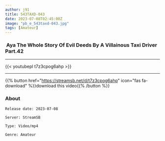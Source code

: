 ```yaml
---
author: j91
title: 543TAXD-043
date: 2023-07-08T02:45:00Z
image: "pb_e_543taxd-043.jpg"
tags: [Amateur]
---
```


###  Aya The Whole Story Of Evil Deeds By A Villainous Taxi Driver Part.42
___

{{< youtubepl t7z3cpog6ahp >}}
___

{{% button href="https://streamsb.net/d/t7z3cpog6ahp" icon="fas fa-download" %}}download this video{{% /button %}}
### About

`Release date: 2023-07-08`

`Server: StreamSB`

`Type: Video/mp4`

`Genre:	Amateur`